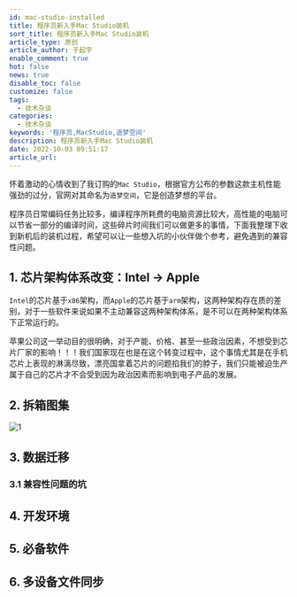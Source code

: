```yaml
---
id: mac-studio-installed
title: 程序员新入手Mac Studio装机
sort_title: 程序员新入手Mac Studio装机
article_type: 原创
article_author: 于起宇
enable_comment: true
hot: false
news: true
disable_toc: false
customize: false
tags:
  - 技术杂谈
categories:
  - 技术杂谈
keywords: '程序员,MacStudio,造梦空间'
description: 程序员新入手Mac Studio装机
date: 2022-10-03 09:51:17
article_url:
---
```




怀着激动的心情收到了我订购的`Mac Studio`，根据官方公布的参数这款主机性能强劲的过分，官网对其命名为`造梦空间`，它是创造梦想的平台。

程序员日常编码任务比较多，编译程序所耗费的电脑资源比较大，高性能的电脑可以节省一部分的编译时间，这些碎片时间我们可以做更多的事情，下面我整理下收到新机后的装机过程，希望可以让一些想入坑的小伙伴做个参考，避免遇到的兼容性问题。

<!--more-->

## 1. 芯片架构体系改变：Intel -> Apple

`Intel`的芯片基于`x86`架构，而`Apple`的芯片基于`arm`架构，这两种架构存在质的差别，对于一些软件来说如果不主动兼容这两种架构体系，是不可以在两种架构体系下正常运行的。

苹果公司这一举动目的很明确，对于产能、价格、甚至一些政治因素，不想受到芯片厂家的影响！！！我们国家现在也是在这个转变过程中，这个事情尤其是在手机芯片上表现的淋漓尽致，漂亮国拿着芯片的问题掐我们的脖子，我们只能被迫生产属于自己的芯片才不会受到因为政治因素而影响到电子产品的发展。

## 2. 拆箱图集

![1](/Users/yuqiyu/Downloads/1.jpeg)

## 3. 数据迁移

### 3.1 兼容性问题的坑

## 4. 开发环境

## 5. 必备软件

## 6. 多设备文件同步
